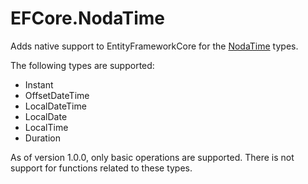 # EFCore.NodaTime

Adds native support to EntityFrameworkCore for the [NodaTime](https://nodatime.org/) types.

The following types are supported:
* Instant
* OffsetDateTime
* LocalDateTime
* LocalDate
* LocalTime
* Duration

As of version 1.0.0, only basic operations are supported.  There is not support for functions related to these types.
